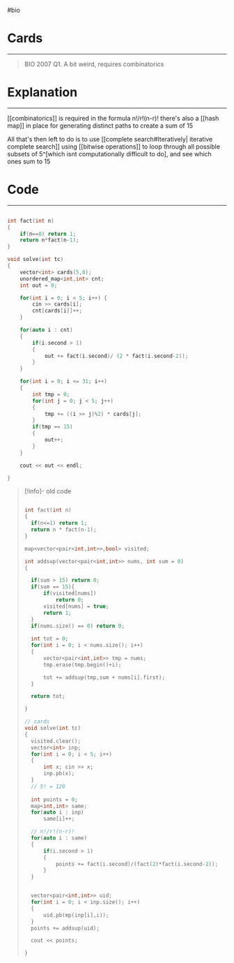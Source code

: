 #bio
# Cards
---
> BIO 2007 Q1. A bit weird, requires combinatorics


# Explanation
---
[[combinatorics]] is required in the formula n!/r!(n-r)! 
there's also a [[hash map]] in place for generating distinct paths to create a sum of 15

All that's then left to do is to use [[complete search#Iteratively| iterative complete search]] using [[bitwise operations]] to loop through all possible subsets of 5^[which isnt computationally difficult to do], and see which ones sum to 15

# Code
---
```cpp

int fact(int n)
{
	if(n==0) return 1;
	return n*fact(n-1);
}

void solve(int tc)
{
	vector<int> cards(5,0);
	unordered_map<int,int> cnt;
	int out = 0;

	for(int i = 0; i < 5; i++) {
		cin >> cards[i];
		cnt[cards[i]]++;
	}

	for(auto i : cnt)
	{
		if(i.second > 1)
		{
			out += fact(i.second)/ (2 * fact(i.second-2));
		}
	}

	for(int i = 0; i <= 31; i++)
	{
		int tmp = 0;
		for(int j = 0; j < 5; j++)
		{
			tmp += ((i >> j)%2) * cards[j];
		}
		if(tmp == 15)
		{
			out++;
		}
	}

	cout << out << endl;

}


```




> [!info]- old code
> ```cpp
> 
> int fact(int n)
> {
> 	if(n<=1) return 1;
> 	return n * fact(n-1);
> }
> 
> map<vector<pair<int,int>>,bool> visited;
> 
> int addsup(vector<pair<int,int>> nums, int sum = 0)
> {
> 
> 	if(sum > 15) return 0;
> 	if(sum == 15){
> 		if(visited[nums])
> 			return 0;
> 		visited[nums] = true;
> 		return 1;
> 	}
> 	if(nums.size() == 0) return 0;
> 	
> 	int tot = 0;
> 	for(int i = 0; i < nums.size(); i++)
> 	{
> 		vector<pair<int,int>> tmp = nums;
> 		tmp.erase(tmp.begin()+i); 
> 
> 		tot += addsup(tmp,sum + nums[i].first);
> 	}
> 
> 	return tot;
> 
> }
> 
> // cards
> void solve(int tc)
> {
> 	visited.clear();
> 	vector<int> inp;
> 	for(int i = 0; i < 5; i++)
> 	{
> 		int x; cin >> x;
> 		inp.pb(x);
> 	}
> 	// 5! = 120
> 	
> 	int points = 0;
> 	map<int,int> same;
> 	for(auto i : inp)
> 		same[i]++;
> 
> 	// n!/r!(n-r)!
> 	for(auto i : same)
> 	{
> 		if(i.second > 1)
> 		{
> 			points += fact(i.second)/(fact(2)*fact(i.second-2));
> 		}
> 	}
> 
> 
> 	vector<pair<int,int>> uid; 
> 	for(int i = 0; i < inp.size(); i++)
> 	{
> 		uid.pb(mp(inp[i],i));
> 	}
> 	points += addsup(uid);
> 
> 	cout << points;
> 
> }
> 
> 
> ```